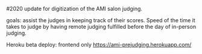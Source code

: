 #2020 update for digitization of the AMI salon judging.

goals: assist the judges in keeping track of their scores. 
Speed of the time it takes to judge by having remote judging fulfilled before the day of in-person judging.  

Heroku beta deploy: frontend only 
https://ami-prejudging.herokuapp.com/
